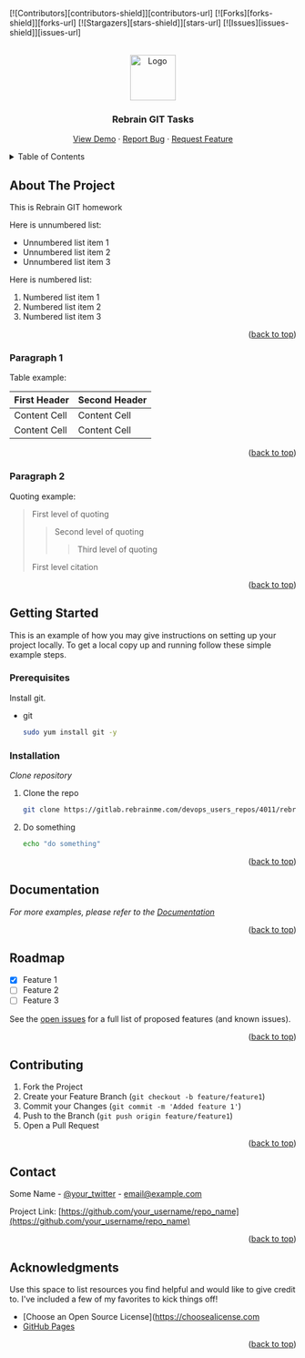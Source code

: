 [![Contributors][contributors-shield]][contributors-url]
[![Forks][forks-shield]][forks-url]
[![Stargazers][stars-shield]][stars-url]
[![Issues][issues-shield]][issues-url]


<!-- Logo -->
<br />
<div align="center">
  <a href="https://gitlab.rebrainme.com/devops_users_repos/4011/rebrain-devops-task1">
    <img src="https://enpetyaks.github.io/images/fout.jpg" alt="Logo" width="80" height="80">
  </a>

  <h3 align="center">Rebrain GIT Tasks</h3>

  <p align="center">
    <a href="#">View Demo</a>
    ·
    <a href="#">Report Bug</a>
    ·
    <a href="#">Request Feature</a>
  </p>
</div>



<!-- TABLE OF CONTENTS -->
<details>
  <summary>Table of Contents</summary>
  <ol>
    <li><a href="#about-the-project">About The Project</a></li>
    <li><a href="#paragraph1">Paragraph 1</a></li>
    <li><a href="#paragraph2">Paragraph 2</a></li>
    <li><a href="#acknowledgments">Acknowledgments</a></li>
  </ol>
</details>



<!-- ABOUT THE PROJECT -->
## About The Project

This is Rebrain GIT homework

Here is unnumbered list:
* Unnumbered list item 1
* Unnumbered list item 2
* Unnumbered list item 3

Here is numbered list:
1. Numbered list item 1
2. Numbered list item 2
3. Numbered list item 3


<p align="right">(<a href="#top">back to top</a>)</p>



### Paragraph 1

Table example:

First Header  | Second Header
------------- | -------------
Content Cell  | Content Cell
Content Cell  | Content Cell


<p align="right">(<a href="#top">back to top</a>)</p>


### Paragraph 2

Quoting example:

> First level of quoting
>> Second level of quoting
>>> Third level of quoting
>
>First level citation

<p align="right">(<a href="#top">back to top</a>)</p>



## Getting Started

This is an example of how you may give instructions on setting up your project locally.
To get a local copy up and running follow these simple example steps.

### Prerequisites

Install git.
* git
  ```sh
  sudo yum install git -y
  ```

### Installation

_Clone repository_

1. Clone the repo
   ```sh
   git clone https://gitlab.rebrainme.com/devops_users_repos/4011/rebrain-devops-task1.git
   ```
2. Do something
   ```sh
   echo "do something"
   ```


<p align="right">(<a href="#top">back to top</a>)</p>


## Documentation

_For more examples, please refer to the [Documentation](#)_


<p align="right">(<a href="#top">back to top</a>)</p>

<!-- ROADMAP -->
## Roadmap

- [x] Feature 1
- [ ] Feature 2
- [ ] Feature 3

See the [open issues](#) for a full list of proposed features (and known issues).

<p align="right">(<a href="#top">back to top</a>)</p>



<!-- CONTRIBUTING -->
## Contributing

1. Fork the Project
2. Create your Feature Branch (`git checkout -b feature/feature1`)
3. Commit your Changes (`git commit -m 'Added feature 1'`)
4. Push to the Branch (`git push origin feature/feature1`)
5. Open a Pull Request

<p align="right">(<a href="#top">back to top</a>)</p>


<!-- CONTACT -->
## Contact

Some Name - [@your_twitter](https://twitter.com/your_username) - email@example.com

Project Link: [https://github.com/your_username/repo_name](https://github.com/your_username/repo_name)

<p align="right">(<a href="#top">back to top</a>)</p>



<!-- ACKNOWLEDGMENTS -->
## Acknowledgments

Use this space to list resources you find helpful and would like to give credit to. I've included a few of my favorites to kick things off!

* [Choose an Open Source License](https://choosealicense.com
* [GitHub Pages](https://pages.github.com)

<p align="right">(<a href="#top">back to top</a>)</p>
